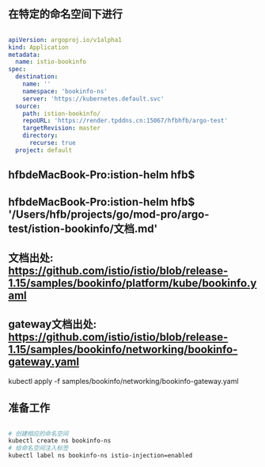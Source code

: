 


## 在特定的命名空间下进行


``` yaml

apiVersion: argoproj.io/v1alpha1
kind: Application
metadata:
  name: istio-bookinfo
spec:
  destination:
    name: ''
    namespace: 'bookinfo-ns'
    server: 'https://kubernetes.default.svc'
  source:
    path: istion-bookinfo/
    repoURL: 'https://render.tpddns.cn:15067/hfbhfb/argo-test'
    targetRevision: master
    directory:
      recurse: true
  project: default


```


## hfbdeMacBook-Pro:istion-helm hfb$ 
## hfbdeMacBook-Pro:istion-helm hfb$ '/Users/hfb/projects/go/mod-pro/argo-test/istion-bookinfo/文档.md'
## 文档出处:   https://github.com/istio/istio/blob/release-1.15/samples/bookinfo/platform/kube/bookinfo.yaml
## gateway文档出处:   https://github.com/istio/istio/blob/release-1.15/samples/bookinfo/networking/bookinfo-gateway.yaml


kubectl apply -f samples/bookinfo/networking/bookinfo-gateway.yaml



## 准备工作
``` bash

# 创建相应的命名空间
kubectl create ns bookinfo-ns
# 给命名空间注入标签
kubectl label ns bookinfo-ns istio-injection=enabled

```





